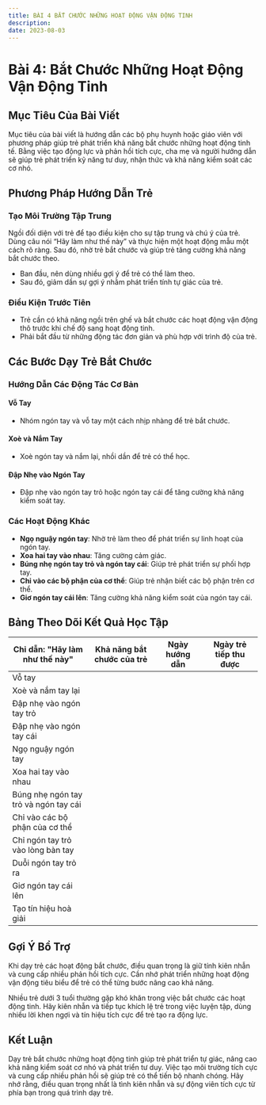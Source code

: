 ```yaml
---
title: BÀI 4 BẮT CHƯỚC NHỮNG HOẠT ĐỘNG VẬN ĐỘNG TINH
description: 
date: 2023-08-03
---
```

# Bài 4: Bắt Chước Những Hoạt Động Vận Động Tinh

## Mục Tiêu Của Bài Viết

Mục tiêu của bài viết là hướng dẫn các bộ phụ huynh hoặc giáo viên với phương pháp giúp trẻ phát triển khả năng bắt chước những hoạt động tinh tế. Bằng việc tạo động lực và phản hồi tích cực, cha mẹ và người hướng dẫn sẽ giúp trẻ phát triển kỹ năng tư duy, nhận thức và khả năng kiểm soát các cơ nhó.

## Phương Pháp Hướng Dẫn Trẻ

### Tạo Môi Trường Tập Trung

Ngồi đối diện với trẻ để tạo điều kiện cho sự tập trung và chú ý của trẻ. Dùng câu nói “Hãy làm như thế này” và thực hiện một hoạt động mẫu một cách rõ ràng. Sau đó, nhờ trẻ bắt chước và giúp trẻ tăng cường khả năng bắt chước theo.

- Ban đầu, nên dùng nhiều gợi ý để trẻ có thể làm theo.
- Sau đó, giảm dần sự gợi ý nhằm phát triển tính tự giác của trẻ.

### Điều Kiện Trước Tiên

- Trẻ cần có khả năng ngồi trên ghế và bắt chước các hoạt động vận động thô trước khi chế độ sang hoạt động tinh.
- Phải bắt đầu từ những động tác đơn giản và phù hợp với trình độ của trẻ.

## Các Bước Dạy Trẻ Bắt Chước

### Hướng Dẫn Các Động Tác Cơ Bản

#### Vỗ Tay
- Nhóm ngón tay và vỗ tay một cách nhịp nhàng để trẻ bắt chước.

#### Xoè và Nắm Tay
- Xoè ngón tay và nắm lại, nhồi dần để trẻ có thể học.

#### Đập Nhẹ vào Ngón Tay
- Đập nhẹ vào ngón tay trỏ hoặc ngón tay cái để tăng cường khả năng kiểm soát tay.

### Các Hoạt Động Khác

- **Ngọ nguậy ngón tay**: Nhờ trẻ làm theo để phát triển sự linh hoạt của ngón tay.
- **Xoa hai tay vào nhau**: Tăng cường cảm giác.
- **Búng nhẹ ngón tay trỏ và ngón tay cái**: Giúp trẻ phát triển sự phối hợp tay.
- **Chỉ vào các bộ phận của cơ thể**: Giúp trẻ nhận biết các bộ phận trên cơ thể.
- **Giơ ngón tay cái lên**: Tăng cường khả năng kiểm soát của ngón tay cái.

## Bảng Theo Dõi Kết Quả Học Tập

| Chỉ dẫn: "Hãy làm như thế này" | Khả năng bắt chước của trẻ | Ngày hướng dẫn | Ngày trẻ tiếp thu được |
|-------------------------------|---------------------------|----------------|---------------------|
| Vỗ tay                    |                           |                |                     |
| Xoè và nắm tay lại        |                           |                |                     |
| Đập nhẹ vào ngón tay trỏ  |                           |                |                     |
| Đập nhẹ vào ngón tay cái  |                           |                |                     |
| Ngọ nguậy ngón tay        |                           |                |                     |
| Xoa hai tay vào nhau      |                           |                |                     |
| Búng nhẹ ngón tay trỏ và ngón tay cái |                           |                |                     |
| Chỉ vào các bộ phận của cơ thể |                           |                |                     |
| Chỉ ngón tay trỏ vào lòng bàn tay |                           |                |                     |
| Duỗi ngón tay trỏ ra     |                           |                |                     |
| Giơ ngón tay cái lên     |                           |                |                     |
| Tạo tín hiệu hoà giải    |                           |                |                     |

## Gợi Ý Bổ Trợ

Khi dạy trẻ các hoạt động bắt chước, điều quan trọng là giữ tính kiên nhẫn và cung cấp nhiều phản hồi tích cực. Cần nhớ phát triển những hoạt động vận động tiêu biểu để trẻ có thể từng bước nâng cao khả năng.

Nhiều trẻ dưới 3 tuổi thường gặp khó khăn trong việc bắt chước các hoạt động tinh. Hãy kiên nhẫn và tiếp tục khích lệ trẻ trong việc luyện tập, dùng nhiều lời khen ngợi và tín hiệu tích cực để trẻ tạo ra động lực.

## Kết Luận

Dạy trẻ bắt chước những hoạt động tinh giúp trẻ phát triển tự giác, nâng cao khả năng kiểm soát cơ nhó và phát triển tư duy. Việc tạo môi trường tích cực và cung cấp nhiều phản hồi sẽ giúp trẻ có thể tiến bộ nhanh chóng. Hãy nhớ rằng, điều quan trọng nhất là tình kiên nhẫn và sự động viên tích cực từ phía bạn trong quá trình dạy trẻ.

